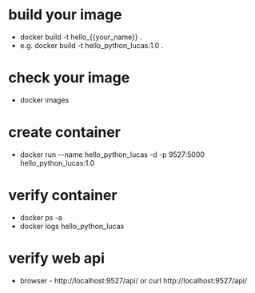 # build your image 
 - docker build -t hello_{{your_name}} .
 - e.g. docker build -t hello_python_lucas:1.0 .

# check your image
 - docker images

# create container
 - docker run --name hello_python_lucas -d -p 9527:5000 hello_python_lucas:1.0

# verify container
 - docker ps -a
 - docker logs hello_python_lucas 

# verify web api
 - browser - http://localhost:9527/api/
 or curl http://localhost:9527/api/